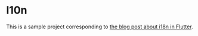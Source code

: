# l10n

This is a sample project corresponding to [the blog post about i18n in Flutter](https://roszkowski.dev/2021/i18n-in-flutter/).